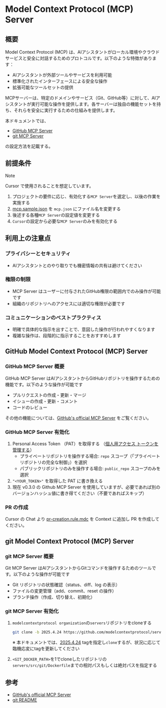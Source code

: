 # Model Context Protocol (MCP) Server

## 概要

Model Context Protocol (MCP) は、AIアシスタントがローカル環境やクラウドサービスと安全に対話するためのプロトコルです。以下のような特徴があります：

- AIアシスタントが外部ツールやサービスを利用可能
- 標準化されたインターフェースによる安全な操作
- 拡張可能なツールセットの提供

MCPサーバーは、特定のドメインやサービス（Git、GitHub等）に対して、AIアシスタントが実行可能な操作を提供します。各サーバーは独自の機能セットを持ち、それらを安全に実行するための仕組みを提供します。

本ドキュメントでは、

- [GitHub MCP Server](#github-model-context-protocol-mcp-server)
- [git MCP Server](#git-model-context-protocol-mcp-server)

の設定方法を記載する。

## 前提条件

> [!Note]
> Cursor で使用されることを想定しています。

1. プロジェクトの要件に応じ、有効化する`MCP Server`を選定し、以後の作業を実施する
2. [mcp.sample.json] を `mcp.json` にファイル名を変更する
3. 後述する各種`MCP Server`の設定値を変更する
4. `Cursor`の設定から必要な`MCP Server`のみを有効化する

## 利用上の注意点

### プライバシーとセキュリティ

- AIアシスタントとのやり取りでも機密情報の共有は避けてください

### 権限の制限

- MCP Server はユーザーに付与されたGitHub権限の範囲内でのみ操作が可能です
- 組織のリポジトリへのアクセスには適切な権限が必要です

### コミュニケーションのベストプラクティス

- 明確で具体的な指示を出すことで、意図した操作が行われやすくなります
- 複雑な操作は、段階的に指示することをおすすめします

## GitHub Model Context Protocol (MCP) Server

### GitHub MCP Server 概要

GitHub MCP Server はAIアシスタントからGitHubリポジトリを操作するための機能です。以下のような操作が可能です

- プルリクエストの作成・更新・マージ
- イシューの作成・更新・コメント
- コードのレビュー

その他の機能については、[GitHub's official MCP Server] をご覧ください。

### GitHub MCP Server 有効化

1. Personal Access Token （PAT）を取得する （[個人用アクセス トークンを管理する]）
   - プライベートリポジトリを操作する場合: `repo` スコープ（「プライベートリポジトリの完全な制御」）を選択
   - パブリックリポジトリのみを操作する場合: `public_repo` スコープのみを選択
2. `"<YOUR_TOKEN>"` を取得した PAT に書き換える
3. 現在 v0.3.0 の Github MCP Server を使用していますが、必要であれば別のバージョンハッシュ値に書き得てください（不要であればスキップ）

### PR の作成

Cursor の Chat より [pr-creation.rule.mdc] を Context に追加し PR を作成してください。

## git Model Context Protocol (MCP) Server

### git MCP Server 概要

Git MCP Server はAIアシスタントからGitコマンドを操作するためのツールです。以下のような操作が可能です

- Git リポジトリの状態確認（status、diff、log の表示）
- ファイルの変更管理（add、commit、reset の操作）
- ブランチ操作（作成、切り替え、初期化）

### git MCP Server 有効化

1. `modelcontextprotocol organization`の`servers`リポジトリをcloneする

   ```bash
   git clone -b 2025.4.24 https://github.com/modelcontextprotocol/servers.git
   ```

   ※ 本ドキュメントでは、[2025.4.24] tagを指定し`clone`するが、状況に応じて臨機応変にtagを更新してください
2. `<GIT_DOCKER_PATH>`を1でcloneしたリポジトリの`servers/src/git/Dockerfile`までの相対パスもしくは絶対パスを指定する

## 参考

- [GitHub's official MCP Server]
- [git README]

<!-- URLs -->

[mcp.sample.json]: ../.cursor/mcp.sample.json
[GitHub's official MCP Server]: https://github.com/github/github-mcp-server
[個人用アクセス トークンを管理する]: https://docs.github.com/ja/authentication/keeping-your-account-and-data-secure/managing-your-personal-access-tokens
[pr-creation.rule.mdc]: ../.cursor/rules/pr-creation-rule.mdc
[2025.4.24]: https://github.com/modelcontextprotocol/servers/releases/tag/2025.4.24
[git README]: https://github.com/modelcontextprotocol/servers/tree/2025.4.24/src/git
